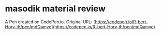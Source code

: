 # masodik material review

A Pen created on CodePen.io. Original URL: [https://codepen.io/R-bert-Horv-th/pen/mdQamye](https://codepen.io/R-bert-Horv-th/pen/mdQamye).

